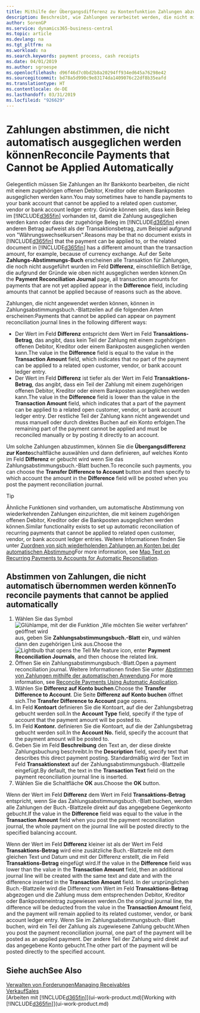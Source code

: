 ```yaml
---
title: Mithilfe der Übergangsdifferenz zu Kontenfunktion Zahlungen abzustimmen| Microsoft Docs
description: Beschreibt, wie Zahlungen verarbeitet werden, die nicht mit einem Beleg ausgeglichen werden können - beispielsweise wenn ein Wechselkurs Beträge bucht, die sich unterscheiden.
author: SorenGP
ms.service: dynamics365-business-central
ms.topic: article
ms.devlang: na
ms.tgt_pltfrm: na
ms.workload: na
ms.search.keywords: payment process, cash receipts
ms.date: 04/01/2019
ms.author: sgroespe
ms.openlocfilehash: d96f46d7c0bd2b8a20294ff934ed645a76298e42
ms.sourcegitcommit: bd78a5d990c9e83174da1409076c22df8b35eafd
ms.translationtype: HT
ms.contentlocale: de-DE
ms.lasthandoff: 03/31/2019
ms.locfileid: "926629"
---
```

# <a name="reconcile-payments-that-cannot-be-applied-automatically"></a><span data-ttu-id="29ab0-103">Zahlungen abstimmen, die nicht automatisch ausgeglichen werden können</span><span class="sxs-lookup"><span data-stu-id="29ab0-103">Reconcile Payments that Cannot be Applied Automatically</span></span>
<span data-ttu-id="29ab0-104">Gelegentlich müssen Sie Zahlungen an Ihr Bankkonto bearbeiten, die nicht mit einem zugehörigen offenen Debitor, Kreditor oder einem Bankposten ausgeglichen werden kann.</span><span class="sxs-lookup"><span data-stu-id="29ab0-104">You may sometimes have to handle payments to your bank account that cannot be applied to a related open customer, vendor or bank account ledger entry.</span></span> <span data-ttu-id="29ab0-105">Gründe können sein, dass kein Beleg im [!INCLUDE[d365fin](includes/d365fin_md.md)] vorhanden ist, damit die Zahlung ausgeglichen werden kann oder dass der zugehörige Beleg im [!INCLUDE[d365fin](includes/d365fin_md.md)] einen anderen Betrag aufweist als der Transaktionsbetrag, zum Beispiel aufgrund von "Währungswechselkursen".</span><span class="sxs-lookup"><span data-stu-id="29ab0-105">Reasons may be that no document exists in [!INCLUDE[d365fin](includes/d365fin_md.md)] that the payment can be applied to, or the related document in [!INCLUDE[d365fin](includes/d365fin_md.md)] has a different amount than the transaction amount, for example, because of currency exchange.</span></span> <span data-ttu-id="29ab0-106">Auf der Seite **Zahlungs-Abstimmungs-Buch** erscheinen alle Transaktion für Zahlungen, die noch nicht ausgeführt wurden im Feld **Differenz**, einschließlich Beträge, die aufgrund der Gründe wie oben nicht ausgeglichen werden können.</span><span class="sxs-lookup"><span data-stu-id="29ab0-106">On the **Payment Reconciliation Journal** page, all transaction amounts for payments that are not yet applied appear in the **Difference** field, including amounts that cannot be applied because of reasons such as the above.</span></span>

<span data-ttu-id="29ab0-107">Zahlungen, die nicht angewendet werden können, können in Zahlungsabstimmungsbuch.-Blattzeilen auf die folgenden Arten erscheinen:</span><span class="sxs-lookup"><span data-stu-id="29ab0-107">Payments that cannot be applied can appear on payment reconciliation journal lines in the following different ways:</span></span>

* <span data-ttu-id="29ab0-108">Der Wert im Feld **Differenz** entspricht dem Wert im Feld **Transaktions-Betrag**, das angibt, dass kein Teil der Zahlung mit einem zugehörigen offenen Debitor, Kreditor oder einem Bankposten ausgeglichen werden kann.</span><span class="sxs-lookup"><span data-stu-id="29ab0-108">The value in the **Difference** field is equal to the value in the **Transaction Amount** field, which indicates that no part of the payment can be applied to a related open customer, vendor, or bank account ledger entry.</span></span>
* <span data-ttu-id="29ab0-109">Der Wert im Feld **Differenz** ist tiefer als der Wert im Feld **Transaktions-Betrag**, das angibt, dass ein Teil der Zahlung mit einem zugehörigen offenen Debitor, Kreditor oder einem Bankposten ausgeglichen werden kann.</span><span class="sxs-lookup"><span data-stu-id="29ab0-109">The value in the **Difference** field is lower than the value in the **Transaction Amount** field, which indicates that a part of the payment can be applied to a related open customer, vendor, or bank account ledger entry.</span></span> <span data-ttu-id="29ab0-110">Der restliche Teil der Zahlung kann nicht angewendet und muss manuell oder durch direktes Buchen auf ein Konto erfolgen.</span><span class="sxs-lookup"><span data-stu-id="29ab0-110">The remaining part of the payment cannot be applied and must be reconciled manually or by posting it directly to an account.</span></span>

<span data-ttu-id="29ab0-111">Um solche Zahlungen abzustimmen, können Sie die **Übergangsdifferenz zur Konto**schaltfläche auswählen und dann definieren, auf welches Konto im Feld **Differenz** er gebucht wird wenn Sie das Zahlungsabstimmungsbuch.-Blatt buchen.</span><span class="sxs-lookup"><span data-stu-id="29ab0-111">To reconcile such payments, you can choose the **Transfer Difference to Account** button and then specify to which account the amount in the **Difference** field will be posted when you post the payment reconciliation journal.</span></span>

> [!TIP]  
>   <span data-ttu-id="29ab0-112">Ähnliche Funktionen sind vorhanden, um automatische Abstimmung von wiederkehrenden Zahlungen einzurichten, die mit keinem zugehörigen offenen Debitor, Kreditor oder die Bankposten ausgeglichen werden können.</span><span class="sxs-lookup"><span data-stu-id="29ab0-112">Similar functionality exists to set up automatic reconciliation of recurring payments that cannot be applied to related open customer, vendor, or bank account ledger entries.</span></span> <span data-ttu-id="29ab0-113">Weitere Informationen finden Sie unter [Zuordnen von sich wiederholenden Zahlungen an Konten bei der automatischen Abstimmung](receivables-how-map-text-recurring-payments-accounts-auto-reconcilliation.md)</span><span class="sxs-lookup"><span data-stu-id="29ab0-113">For more information, see [Map Text on Recurring Payments to Accounts for Automatic Reconciliation](receivables-how-map-text-recurring-payments-accounts-auto-reconcilliation.md).</span></span>

## <a name="to-reconcile-payments-that-cannot-be-applied-automatically"></a><span data-ttu-id="29ab0-114">Abstimmen von Zahlungen, die nicht automatisch übernommen werden können</span><span class="sxs-lookup"><span data-stu-id="29ab0-114">To reconcile payments that cannot be applied automatically</span></span>
1. <span data-ttu-id="29ab0-115">Wählen Sie das Symbol ![Glühlampe, mit der die Funktion „Wie möchten Sie weiter verfahren“ geöffnet wird](media/ui-search/search_small.png "Wie möchten Sie weiter verfahren?") aus, geben Sie **Zahlungsabstimmungsbuch.-Blatt** ein, und wählen dann den zugehörigen Link aus.</span><span class="sxs-lookup"><span data-stu-id="29ab0-115">Choose the ![Lightbulb that opens the Tell Me feature](media/ui-search/search_small.png "Tell me what you want to do") icon, enter **Payment Reconciliation Journals**, and then choose the related link.</span></span>
2. <span data-ttu-id="29ab0-116">Öffnen Sie ein Zahlungsabstimmungsbuch.-Blatt.</span><span class="sxs-lookup"><span data-stu-id="29ab0-116">Open a payment reconciliation journal.</span></span> <span data-ttu-id="29ab0-117">Weitere Informationen finden Sie unter [Abstimmen von Zahlungen mithilfe der automatischen Anwendung](receivables-how-reconcile-payments-auto-application.md).</span><span class="sxs-lookup"><span data-stu-id="29ab0-117">For more information, see [Reconcile Payments Using Automatic Application](receivables-how-reconcile-payments-auto-application.md).</span></span>
3. <span data-ttu-id="29ab0-118">Wählen Sie **Differenz auf Konto buchen**.</span><span class="sxs-lookup"><span data-stu-id="29ab0-118">Choose the **Transfer Difference to Account**.</span></span> <span data-ttu-id="29ab0-119">Die Seite **Differenz auf Konto buchen** öffnet sich.</span><span class="sxs-lookup"><span data-stu-id="29ab0-119">The **Transfer Difference to Account** page opens.</span></span>
4. <span data-ttu-id="29ab0-120">Im Feld **Kontoart** definieren Sie die Kontoart, auf die der Zahlungsbetrag gebucht werden soll.</span><span class="sxs-lookup"><span data-stu-id="29ab0-120">In the **Account Type** field, specify if the type of account that the payment amount will be posted to.</span></span>
5. <span data-ttu-id="29ab0-121">Im Feld **Kontonr.** definieren Sie die Kontoart, auf die der Zahlungsbetrag gebucht werden soll.</span><span class="sxs-lookup"><span data-stu-id="29ab0-121">In the **Account No.** field, specify the account that the payment amount will be posted to.</span></span>
6. <span data-ttu-id="29ab0-122">Geben Sie im Feld **Beschreibung** den Text an, der diese direkte Zahlungsbuchung beschreibt.</span><span class="sxs-lookup"><span data-stu-id="29ab0-122">In the **Description** field, specify text that describes this direct payment posting.</span></span> <span data-ttu-id="29ab0-123">Standardmäßig wird der Text im Feld **Transaktionstext** auf der Zahlungsabstimmungsbuch.-Blattzeile eingefügt.</span><span class="sxs-lookup"><span data-stu-id="29ab0-123">By default, the text in the **Transaction Text** field on the payment reconciliation journal line is inserted.</span></span>
7. <span data-ttu-id="29ab0-124">Wählen Sie die Schaltfläche **OK** aus.</span><span class="sxs-lookup"><span data-stu-id="29ab0-124">Choose the **OK** button.</span></span>

<span data-ttu-id="29ab0-125">Wenn der Wert im Feld **Differenz** dem Wert im Feld **Transaktions-Betrag** entspricht, wenn Sie das Zahlungsabstimmungsbuch.-Blatt buchen, werden alle Zahlungen der Buch.-Blattzeile direkt auf das angegebene Gegenkonto gebucht.</span><span class="sxs-lookup"><span data-stu-id="29ab0-125">If the value in the **Difference** field was equal to the value in the **Transaction Amount** field when you post the payment reconciliation journal, the whole payment on the journal line will be posted directly to the specified balancing account.</span></span>

<span data-ttu-id="29ab0-126">Wenn der Wert im Feld **Differenz** kleiner ist als der Wert im Feld **Transaktions-Betrag** wird eine zusätzliche Buch.-Blattzeile mit dem gleichen Text und Datum und mit der Differenz erstellt, die im Feld **Transaktions-Betrag** eingefügt wird.</span><span class="sxs-lookup"><span data-stu-id="29ab0-126">If the value in the **Difference** field was lower than the value in the **Transaction Amount** field, then an additional journal line will be created with the same text and date and with the difference inserted in the **Transaction Amount** field.</span></span> <span data-ttu-id="29ab0-127">In der ursprünglichen Buch.-Blattzeile wird die Differenz vom Wert im Feld **Transaktions-Betrag** abgezogen und die Zahlung muss dem entsprechenden Debitor, Kreditor oder Bankposteneintrag zugewiesen werden.</span><span class="sxs-lookup"><span data-stu-id="29ab0-127">On the original journal line, the difference will be deducted from the value in the **Transaction Amount** field, and the payment will remain applied to its related customer, vendor, or bank account ledger entry.</span></span> <span data-ttu-id="29ab0-128">Wenn Sie im Zahlungsabstimmungsbuch.-Blatt buchen, wird ein Teil der Zahlung als zugewiesene Zahlung gebucht.</span><span class="sxs-lookup"><span data-stu-id="29ab0-128">When you post the payment reconciliation journal, one part of the payment will be posted as an applied payment.</span></span> <span data-ttu-id="29ab0-129">Der andere Teil der Zahlung wird direkt auf das angegebene Konto gebucht.</span><span class="sxs-lookup"><span data-stu-id="29ab0-129">The other part of the payment will be posted directly to the specified account.</span></span>

## <a name="see-also"></a><span data-ttu-id="29ab0-130">Siehe auch</span><span class="sxs-lookup"><span data-stu-id="29ab0-130">See Also</span></span>
[<span data-ttu-id="29ab0-131">Verwalten von Forderungen</span><span class="sxs-lookup"><span data-stu-id="29ab0-131">Managing Receivables</span></span>](receivables-manage-receivables.md)  
[<span data-ttu-id="29ab0-132">Verkauf</span><span class="sxs-lookup"><span data-stu-id="29ab0-132">Sales</span></span>](sales-manage-sales.md)  
<span data-ttu-id="29ab0-133">[Arbeiten mit [!INCLUDE[d365fin](includes/d365fin_md.md)]](ui-work-product.md)</span><span class="sxs-lookup"><span data-stu-id="29ab0-133">[Working with [!INCLUDE[d365fin](includes/d365fin_md.md)]](ui-work-product.md)</span></span>
